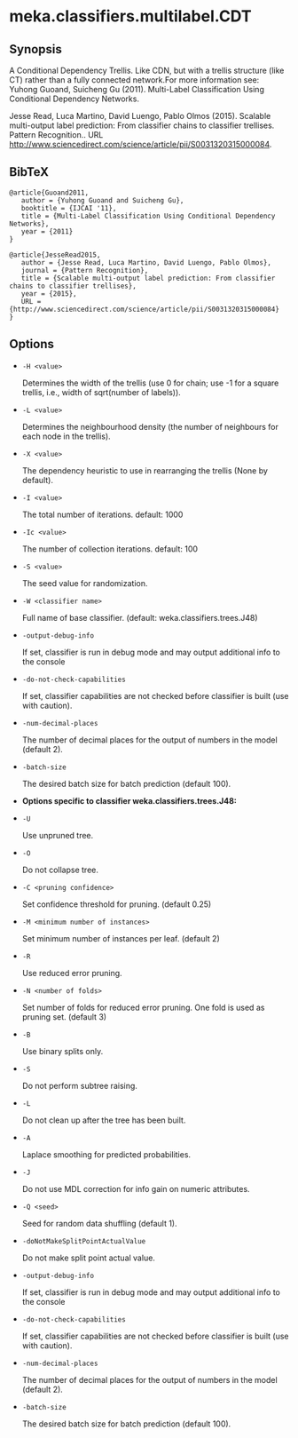 # meka.classifiers.multilabel.CDT

## Synopsis
A Conditional Dependency Trellis. Like CDN, but with a trellis structure (like CT) rather than a fully connected network.For more information see:
Yuhong Guoand, Suicheng Gu (2011). Multi-Label Classification Using Conditional Dependency Networks.

Jesse Read, Luca Martino, David Luengo, Pablo Olmos (2015). Scalable multi-output label prediction: From classifier chains to classifier trellises. Pattern Recognition.. URL http://www.sciencedirect.com/science/article/pii/S0031320315000084.

## BibTeX
```
@article{Guoand2011,
   author = {Yuhong Guoand and Suicheng Gu},
   booktitle = {IJCAI '11},
   title = {Multi-Label Classification Using Conditional Dependency Networks},
   year = {2011}
}

@article{JesseRead2015,
   author = {Jesse Read, Luca Martino, David Luengo, Pablo Olmos},
   journal = {Pattern Recognition},
   title = {Scalable multi-output label prediction: From classifier chains to classifier trellises},
   year = {2015},
   URL = {http://www.sciencedirect.com/science/article/pii/S0031320315000084}
}
```
## Options
* `-H <value>`

  Determines the width of the trellis (use 0 for chain; use -1 for a square trellis, i.e., width of sqrt(number of labels)).

* `-L <value>`

  Determines the neighbourhood density (the number of neighbours for each node in the trellis).

* `-X <value>`

  The dependency heuristic to use in rearranging the trellis (None by default).

* `-I <value>`

  The total number of iterations.
  default: 1000

* `-Ic <value>`

  The number of collection iterations.
  default: 100

* `-S <value>`

  The seed value for randomization.

* `-W <classifier name>`

  Full name of base classifier.
  (default: weka.classifiers.trees.J48)

* `-output-debug-info`

  If set, classifier is run in debug mode and
  may output additional info to the console

* `-do-not-check-capabilities`

  If set, classifier capabilities are not checked before classifier is built
  (use with caution).

* `-num-decimal-places`

  The number of decimal places for the output of numbers in the model (default 2).

* `-batch-size`

  The desired batch size for batch prediction  (default 100).

* **Options specific to classifier weka.classifiers.trees.J48:**

* `-U`

  Use unpruned tree.

* `-O`

  Do not collapse tree.

* `-C <pruning confidence>`

  Set confidence threshold for pruning.
  (default 0.25)

* `-M <minimum number of instances>`

  Set minimum number of instances per leaf.
  (default 2)

* `-R`

  Use reduced error pruning.

* `-N <number of folds>`

  Set number of folds for reduced error
  pruning. One fold is used as pruning set.
  (default 3)

* `-B`

  Use binary splits only.

* `-S`

  Do not perform subtree raising.

* `-L`

  Do not clean up after the tree has been built.

* `-A`

  Laplace smoothing for predicted probabilities.

* `-J`

  Do not use MDL correction for info gain on numeric attributes.

* `-Q <seed>`

  Seed for random data shuffling (default 1).

* `-doNotMakeSplitPointActualValue`

  Do not make split point actual value.

* `-output-debug-info`

  If set, classifier is run in debug mode and
  may output additional info to the console

* `-do-not-check-capabilities`

  If set, classifier capabilities are not checked before classifier is built
  (use with caution).

* `-num-decimal-places`

  The number of decimal places for the output of numbers in the model (default 2).

* `-batch-size`

  The desired batch size for batch prediction  (default 100).
